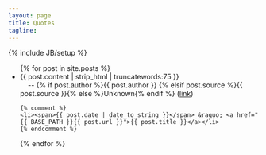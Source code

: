 ```yaml
---
layout: page
title: Quotes
tagline:
---
```

{% include JB/setup %}

<ul class="posts">
  {% for post in site.posts %}
    <li class="postitem">
    {{ post.content | strip_html | truncatewords:75 }}<br>
    <div class="subtext">&nbsp;&nbsp;&nbsp;&nbsp;-- {% if post.author %}{{ post.author }}
    {% elsif post.source %}{{ post.source }}{% else %}Unknown{% endif %}
    (<a href="{{ BASE_PATH }}{{ post.url }}">link</a>)</div>
    </li>

    {% comment %}
    <li><span>{{ post.date | date_to_string }}</span> &raquo; <a href="{{ BASE_PATH }}{{ post.url }}">{{ post.title }}</a></li>
    {% endcomment %}
  {% endfor %}
</ul>
